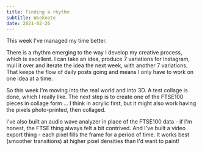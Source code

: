 ```yaml
---
title: Finding a rhythm
subtitle: Weeknote
date: 2021-02-26
---
```


This week I've managed my time better. 

There is a rhythm emerging to the way I develop my creative process, which is excellent. I can take an idea, produce 7 variations for Instagram, mull it over and iterate the idea the next week, with another 7 variations. That keeps the flow of daily posts going and means I only have to work on one idea at a time. 

So this week I'm moving into the real world and into 3D. A test collage is done, which I really like. The next step is to create one of the FTSE100 pieces in collage form ... I think in acrylic first, but it might also work having the pixels photo-printed, then collaged. 

I've also built an audio wave analyzer in place of the FTSE100 data - if I'm honest, the FTSE thing always felt a bit contrived. And I've built a video export thing - each pixel fills the frame for a period of time. It works best (smoother transitions) at higher pixel densities than I'd want to paint!
        

      